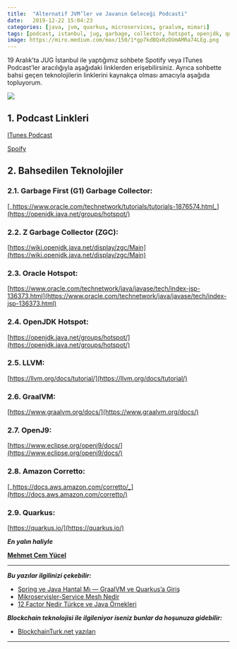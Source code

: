 ```yaml
---
title:  "Alternatif JVM’ler ve Javanın Geleceği Podcasti"
date:   2019-12-22 15:04:23
categories: [java, jvm, quarkus, microservices, graalvm, mimari]
tags: [podcast, istanbul, jug, garbage, collector, hotspot, openjdk, quarkus, amazon, corretto, openj9, graalvm, llvm, java, jvm, podcast, ahead of time, just in time, nedir, örnek, türkçe, nasıl yapılır, mehmet cem yücel]
image: https://miro.medium.com/max/150/1*gp7kdBQxRzDUmAMRa74LEg.png
---
```


19 Aralık’ta JUG İstanbul ile yaptığımız sohbete Spotify veya ITunes Podcast’ler aracılığıyla aşağıdaki linklerden erişebilirsiniz. Ayrıca sohbette bahsi geçen teknolojilerin linklerini kaynakça olması amacıyla aşağıda topluyorum.

![](https://miro.medium.com/max/750/1*gp7kdBQxRzDUmAMRa74LEg.png)

## 1. Podcast Linkleri

[ITunes Podcast](https://podcasts.apple.com/tr/podcast/alternatif-jvmler-ve-javan%C4%B1n-gelece%C4%9Fi/id1476927966?i=1000460327428)

[Spoify](https://open.spotify.com/episode/2J0RwiuqalbFsUt5mWXLc4)

## 2. Bahsedilen Teknolojiler

### 2.1. Garbage First (G1) Garbage Collector:

[_https://www.oracle.com/technetwork/tutorials/tutorials-1876574.html_](https://openjdk.java.net/groups/hotspot/)

### 2.2. Z Garbage Collector (ZGC):

[https://wiki.openjdk.java.net/display/zgc/Main](https://wiki.openjdk.java.net/display/zgc/Main)

### 2.3. Oracle Hotspot:

[https://www.oracle.com/technetwork/java/javase/tech/index-jsp-136373.html](https://www.oracle.com/technetwork/java/javase/tech/index-jsp-136373.html)

### 2.4. OpenJDK Hotspot:

[https://openjdk.java.net/groups/hotspot/](https://openjdk.java.net/groups/hotspot/)

### 2.5. LLVM:

[https://llvm.org/docs/tutorial/](https://llvm.org/docs/tutorial/)

### 2.6. GraalVM:

[https://www.graalvm.org/docs/](https://www.graalvm.org/docs/)

### 2.7. OpenJ9:

[https://www.eclipse.org/openj9/docs/](https://www.eclipse.org/openj9/docs/)

### 2.8. Amazon Corretto:

[_https://docs.aws.amazon.com/corretto/_](https://docs.aws.amazon.com/corretto/)

### 2.9. Quarkus:

[https://quarkus.io/](https://quarkus.io/)


***En yalın haliyle***

[**Mehmet Cem Yücel**](https://www.mehmetcemyucel.com)

---

***Bu yazılar ilgilinizi çekebilir:***

 - [Spring ve Java Hantal Mı — GraalVM ve Quarkus’a Giriş](https://www.mehmetcemyucel.com/2019/Spring-ve-Java-Hantal-Mi-GraalVM-ve-Quarkus-Inceleme/)
 - [Mikroservisler-Service Mesh Nedir](https://www.mehmetcemyucel.com/2019/mikroservisler-service-mesh-nedir/)
 - [12 Factor Nedir Türkçe ve Java Örnekleri](https://www.mehmetcemyucel.com/2019/twelve-factor-nedir-turkce-ornek/)

***Blockchain teknolojisi ile ilgileniyor iseniz bunlar da hoşunuza gidebilir:***

 - [BlockchainTurk.net yazıları](https://www.mehmetcemyucel.com/categories/#blockchain)

---